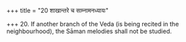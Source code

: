 +++
title = "20 शाखान्तरे च साम्नामनध्यायः"

+++
20. If another branch of the Veda (is being recited in the neighbourhood), the Sāman melodies shall not be studied.
